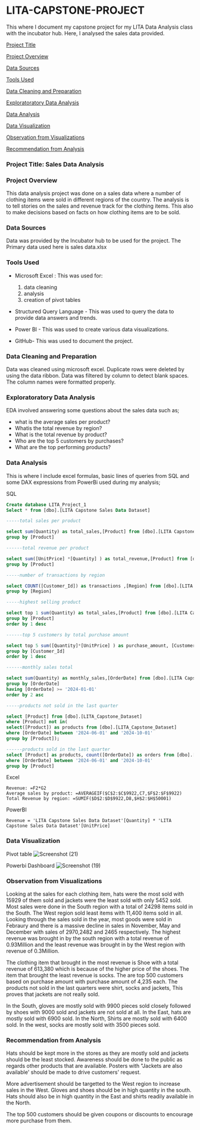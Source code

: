 # LITA-CAPSTONE-PROJECT
This where I document my capstone project for my LITA Data Analysis class with the incubator hub. Here, I analysed the sales data provided.

[Project Title](#project-title)

[Project Overview](#project-overview)

[Data Sources](#data-sources)

[Tools Used](#tools-used)

[Data Cleaning and Preparation](#data-cleaning-and-preparation)

[Exploratoratory Data Analysis](#exploratoratory-data-analysis)

[Data Analysis](#data-analysis)

[Data Visualization](#data-visualization)

[Observation from Visualizations](#observation-from-visualizations)

[Recommendation from Analysis](#recommendation-from-analysis)


### Project Title: Sales Data Analysis

### Project Overview
This data analysis project was done on a sales data where a number of clothing items were sold in different regions of the country. The analysis is to tell stories on the sales and revenue track for the clothing items. This also to make decisions based on facts on how clothing items are to be sold.

### Data Sources
Data was provided by the Incubator hub to be used for the project. The Primary data used here is sales data.xlsx

### Tools Used
- Microsoft Excel : This was used for:
  1.  data cleaning
  2.  analysis 
  3.  creation of pivot tables
- Structured Query Language - This was used to query the data to provide data answers and trends.
  
- Power BI - This was used to create various data visualizations.
  
- GitHub- This was used to document the project.
  
### Data Cleaning and Preparation
Data was cleaned using microsoft excel. Duplicate rows were deleted by using the data ribbon. Data was filtered by column to detect blank spaces. The column names were formatted properly.

### Exploratoratory Data Analysis
EDA involved answering some questions about the sales data such as;
- what is the average sales per product?
- Whatis the total revenue by region?
- What is the total revenue by product?
- Who are the top 5 customers by purchases?
- What are the top performing products?

 ### Data Analysis
 This is where I include excel formulas, basic lines of queries from SQL and some 
 DAX expressions from PowerBi used during my analysis;
 
 SQL

``` SQL
Create database LITA_Project_1
Select * from [dbo].[LITA Capstone Sales Data Dataset]

-----total sales per product

select sum(Quantity) as total_sales,[Product] from [dbo].[LITA Capstone Sales Data Dataset]
group by [Product]

------total revenue per product

select sum([UnitPrice] *[Quantity] ) as total_revenue,[Product] from [dbo].[LITA Capstone Sales Data Dataset]
group by [Product]

-----number of transactions by region

select COUNT([Customer_Id]) as transactions ,[Region] from [dbo].[LITA Capstone Sales Data Dataset]
group by [Region]

-----highest selling product

select top 1 sum(Quantity) as total_sales,[Product] from [dbo].[LITA Capstone Sales Data Dataset]
group by [Product]
order by 1 desc

------top 5 customers by total purchase amount 

select top 5 sum([Quantity]*[UnitPrice] ) as purchase_amount, [Customer_Id] from [dbo].[LITA Capstone Sales Data Dataset]
group by [Customer_Id]
order by 1 desc 

------monthly sales total

select sum(Quantity) as monthly_sales,[OrderDate] from [dbo].[LITA Capstone Sales Data Dataset]
group by [OrderDate]
having [OrderDate] >= '2024-01-01'
order by 2 asc

-----products not sold in the last quarter

select [Product] from [dbo].[LITA_Capstone_Dataset]
where [Product] not in(
select([Product]) as products from [dbo].[LITA_Capstone_Dataset]
where [OrderDate] between '2024-06-01' and '2024-10-01'
group by [Product]);

------products sold in the last quarter
select [Product] as products, count([OrderDate]) as orders from [dbo].[LITA Capstone Sales Data Dataset]
where [OrderDate] between '2024-06-01' and '2024-10-01' 
group by [Product]
```
Excel
```Excel
Revenue: =F2*G2
Average sales by product: =AVERAGEIF($C$2:$C$9922,C7,$F$2:$F$9922)
Total Revenue by region: =SUMIF($D$2:$D$9922,D8,$H$2:$H$50001)
```
PowerBI
```PowerBi
Revenue = 'LITA Capstone Sales Data Dataset'[Quantity] * 'LITA Capstone Sales Data Dataset'[UnitPrice]
```

### Data Visualization
Pivot table
![Screenshot (21)](https://github.com/user-attachments/assets/12036754-4008-4222-93ca-ec4bdf75cf30)


Powerbi Dashboard
![Screenshot (19)](https://github.com/user-attachments/assets/7036ba5d-b838-418c-805f-207bc82e9bbc)

### Observation from Visualizations
Looking at the sales for each clothing item, hats were the most sold with 15929 of them sold and jackets were the least sold with only 5452 sold. Most sales were done in the South region with a total of 24298 items sold in the South. The West region sold least items with 11,400 items sold in all. Looking through the sales sold in the year, most goods were sold in Febraury and there is a massive decline in sales in November, May and December with sales of 2970,2482 and 2465 respectively. The highest revenue was brought in by the south region with a total revenue of 0.93Million and the least revenue was brought in by the West region with revenue of 0.3Million.

The clothing item that brought in the most revenue is Shoe with a total revenue of 613,380 which is because of the higher price of the shoes. The item that brought the least revenue is socks. The are top 500 customers based on purchase amount  with purchase amount of 4,235 each. The products not sold in the last quarters were shirt, socks and jackets, This proves that jackets are not really sold. 

In the South, gloves are mostly sold with 9900 pieces sold closely followed by shoes with 9000 sold and jackets are not sold at all. In the East, hats are mostly sold with 6900 sold. In the North, Shirts are mostly sold with 6400 sold. In the west, socks are mostly sold with 3500 pieces sold. 

### Recommendation from Analysis
Hats should be kept more in the stores as they are mostly sold and jackets should be the least stocked. Awareness should be done to the public as regards other products that are available. Posters with "Jackets are also available' should be made to drive customers' request.

More advertisement should be targetted to the West region to increase sales in the West.
Gloves and shoes should be in high quantity in the south. Hats should also be in high quantity in the East and shirts readily available in the North.

The top 500 customers should be given coupons or discounts to encourage more purchase from them.




